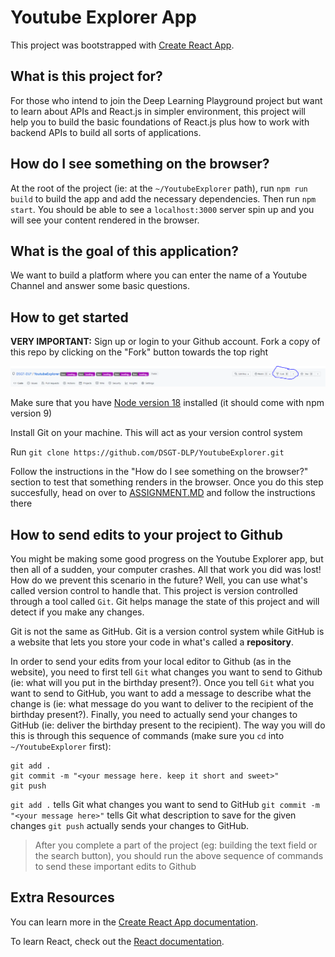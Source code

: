 # Youtube Explorer App

This project was bootstrapped with [Create React App](https://github.com/facebook/create-react-app).

## What is this project for?
For those who intend to join the Deep Learning Playground project but want to learn about APIs and React.js in simpler environment, this project will help you to build the basic foundations of React.js plus how to work with backend APIs to build all sorts of applications. 

## How do I see something on the browser?
At the root of the project (ie: at the `~/YoutubeExplorer` path), run `npm run build` to build the app and add the necessary dependencies. Then run `npm start`. You should be able to see a `localhost:3000` server spin up and you will see your content rendered in the browser. 

## What is the goal of this application?
We want to build a platform where you can enter the name of a Youtube Channel and answer some basic questions. 

## How to get started
**VERY IMPORTANT:** Sign up or login to your Github account. Fork a copy of this repo by clicking on the "Fork" button towards the top right

<img src="fork.PNG"/>


Make sure that you have [Node version 18](https://nodejs.org/en/download/) installed (it should come with npm version 9)

Install Git on your machine. This will act as your version control system

Run `git clone https://github.com/DSGT-DLP/YoutubeExplorer.git`

Follow the instructions in the "How do I see something on the browser?" section to test that something renders in the browser. Once you do this step succesfully, head on over to [ASSIGNMENT.MD](./.github/ASSIGNMENT.md) and follow the instructions there

## How to send edits to your project to Github
You might be making some good progress on the Youtube Explorer app, but then all of a sudden, your computer crashes. All that work you did was lost! How do we prevent this scenario in the future? Well, you can use what's called version control to handle that. This project is version controlled through a tool called `Git`. Git helps manage the state of this project and will detect if you make any changes.

Git is not the same as GitHub. Git is a version control system while GitHub is a website that lets you store your code in what's called a **repository**. 

In order to send your edits from your local editor to Github (as in the website), you need to first tell `Git` what changes you want to send to Github (ie: what will you put in the birthday present?). Once you tell `Git` what you want to send to GitHub, you want to add a message to describe what the change is (ie: what message do you want to deliver to the recipient of the birthday present?). Finally, you need to actually send your changes to GitHub (ie: deliver the birthday present to the recipient). The way you will do this is through this sequence of commands (make sure you `cd` into `~/YoutubeExplorer` first):

```
git add .
git commit -m "<your message here. keep it short and sweet>"
git push
```
`git add .` tells Git what changes you want to send to GitHub
`git commit -m "<your message here>"` tells Git what description to save for the given changes
`git push` actually sends your changes to GitHub.

>After you complete a part of the project (eg: building the text field or the search button), you should run the above sequence of commands to send these important edits to Github

## Extra Resources

You can learn more in the [Create React App documentation](https://facebook.github.io/create-react-app/docs/getting-started).

To learn React, check out the [React documentation](https://reactjs.org/).
